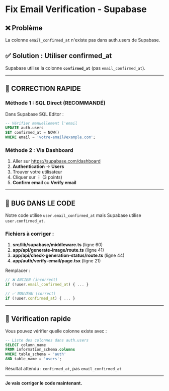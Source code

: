 # Fix Email Verification - Supabase

## ❌ Problème
La colonne `email_confirmed_at` n'existe pas dans auth.users de Supabase.

## ✅ Solution : Utiliser confirmed_at

Supabase utilise la colonne **`confirmed_at`** (pas `email_confirmed_at`).

---

## 🔧 CORRECTION RAPIDE

### Méthode 1 : SQL Direct (RECOMMANDÉ)

Dans Supabase SQL Editor :

```sql
-- Vérifier manuellement l'email
UPDATE auth.users 
SET confirmed_at = NOW()
WHERE email = 'votre-email@example.com';
```

### Méthode 2 : Via Dashboard

1. Aller sur https://supabase.com/dashboard
2. **Authentication** → **Users**
3. Trouver votre utilisateur
4. Cliquer sur **⋮** (3 points)
5. **Confirm email** ou **Verify email**

---

## 🐛 BUG DANS LE CODE

Notre code utilise `user.email_confirmed_at` mais Supabase utilise `user.confirmed_at`.

### Fichiers à corriger :

1. **src/lib/supabase/middleware.ts** (ligne 60)
2. **app/api/generate-image/route.ts** (ligne 41)
3. **app/api/check-generation-status/route.ts** (ligne 44)
4. **app/auth/verify-email/page.tsx** (ligne 21)

Remplacer :
```typescript
// ❌ ANCIEN (incorrect)
if (!user.email_confirmed_at) { ... }

// ✅ NOUVEAU (correct)
if (!user.confirmed_at) { ... }
```

---

## 📝 Vérification rapide

Vous pouvez vérifier quelle colonne existe avec :

```sql
-- Liste des colonnes dans auth.users
SELECT column_name 
FROM information_schema.columns 
WHERE table_schema = 'auth' 
AND table_name = 'users';
```

Résultat attendu : `confirmed_at`, pas `email_confirmed_at`

---

**Je vais corriger le code maintenant.**
